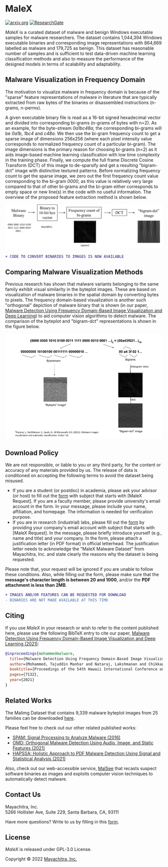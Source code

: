 # MaleX

[![arxiv.org](http://img.shields.io/badge/cs.CR-arXiv%3A2101.10578-B31B1B.svg)](https://arxiv.org/abs/2101.10578) [![ResearchGate](https://img.shields.io/badge/ResearchGate-00CCBB?logo=ResearchGate&logoColor=white)](https://www.researchgate.net/publication/348754275_Malware_Detection_Using_Frequency_Domain-Based_Image_Visualization_and_Deep_Learning)

_MaleX_ is a curated dataset of malware and benign Windows executable samples for malware researchers. The dataset contains 1,044,394 Windows executable binaries and corresponding image representations with 864,669 labelled as malware and 179,725 as benign. This dataset has reasonable number of samples and is sufficient to test data-driven machine learning classification methods and also to measure the performance of the designed models in terms of scalability and adaptability.

## Malware Visualization in Frequency Domain

The motivation to visualize malware in frequency domain is because of the "sparse" feature representations of malware in literature that are typically extracted from raw bytes of the binaries or disassembled instructions (n-grams, n-perms).

A given executable binary file is read as a 16-bit signed hexadecimal vector and divided into corresponding bi-grams (n-grams of bytes with n=2). As an example, for the byte-stream _0a1bc48a_, the corresponding bi-grams will be _0a1b_, _1bc4_ and _c48a_. We then use the bi-gram frequency count to get a sparse image of dimensions 256x256 (where each pixel intensity value corresponds to normalized frequency count of a particular bi-gram). The image dimensions is the primary reason for choosing bi-grams (n=2) as it aids image-based machine learning classification with low time complexity in the training phase. Finally, we compute the full frame Discrete Cosine Transform (DCT) of this image to de-sparsify and get a resulting "bigram-dct" image with distinctive textured patterns. Before normalizing frequency count to get the sparse image, we zero out the first frequency count value corresponding to the bi-gram _0000_, as this value is relatively very large compared to that of other bi-grams and the bi-gram either corresponds to empty space or new line(s) in the code with no useful information. The overview of the proposed feature extraction method is shown below.

![Bigram-dct image](figs/overview.png "Visualizing malware as a grayscale image in DCT domain")

```diff
+ CODE TO CONVERT BINARIES TO IMAGES IS NOW AVAILABLE
```

## Comparing Malware Visualization Methods

Previous research has shown that malware variants belonging to the same family exhibit visual similarity in the byteplot images. These are based on visualization of malware binaries in the spatial domain by converting bytes to pixels. The frequency domain-based visualization is another such "orthogonal" depiction of malware binary that is shown (in our paper, [Malware Detection Using Frequency Domain-Based Image Visualization and Deep Learning](https://arxiv.org/abs/2101.10578)) to aid computer vision algorithms to detect malware. The comparison of the byteplot and "bigram-dct" representations is shown in the figure below.

![Byteplot vs Bigram-DCT](figs/comparison.png "Byteplot vs. Bigram-dct")

## Download Policy

We are not responsible, or liable to you or any third party, for the content or accuracy of any materials provided by us. The release of data is conditioned on accepting the following terms to avoid the dataset being misused.

- If you are a student (or postdoc) in academia, please ask your advisor (or host) to fill out the [form](https://mayachitra.com/#contact-us) with subject that starts with [MaleX Request]. If you are a faculty member, please provide university's email account in the form. In your message, please include your name, affiliation, and homepage. The information is needed for verification purpose.
- If you are in research (industrial) labs, please fill out the [form](https://mayachitra.com/#contact-us) by providing your company's email account with subject that starts with [MaleX Request]. In the message, please briefly introduce yourself (e.g., name and title) and your company. In the form, please attach a justification letter (in PDF format) in official letterhead. The justification letter needs to acknowledge the "MaleX Malware Dataset" from Mayachitra, Inc. and state clearly the reasons why the dataset is being requested.

Please note that, your request will be ignored if you are unable to follow these conditions. Also, while filling out the form, please make sure that the **message's character length is between 20 and 1000**, and/or the **PDF attachment is less than 2MB**.

```diff
+ IMAGES AND/OR FEATURES CAN BE REQUESTED FOR DOWNLOAD
- BINARIES ARE NOT MADE AVAILABLE AT THIS TIME
```

## Citing

If you use _MaleX_ in your research or wish to refer to the content published here, please use the following BibTeX entry to cite our paper, [Malware Detection Using Frequency Domain-Based Image Visualization and Deep Learning (2021)](https://arxiv.org/abs/2101.10578):

```bibtex
@inproceedings{mohammedmalware,
  title={Malware Detection Using Frequency Domain-Based Image Visualization and Deep Learning},
  author={Mohammed, Tajuddin Manhar and Nataraj, Lakshmanan and Chikkagoudar, Satish and Chandrasekaran, Shivkumar and Manjunath, BS},
  booktitle={Proceedings of the 54th Hawaii International Conference on System Sciences},
  pages={7132},
  year={2021}
}
```

## Related Works

The Malimg Dataset that contains 9,339 malware byteplot images from 25 families can be downloaded [here](https://drive.google.com/file/d/1M83VzyIQj_kuE9XzhClGK5TZWh1T_pr-/view).

Please feel free to check out our other related published works:

- [SPAM: Signal Processing to Analyze Malware (2016)](https://arxiv.org/abs/1605.05280)
- [OMD: Orthogonal Malware Detection Using Audio, Image, and Static Features (2021)](https://arxiv.org/abs/2111.04710)
- [HAPSSA: Holistic Approach to PDF Malware Detection Using Signal and Statistical Analysis (2021)](https://arxiv.org/abs/2111.04703)

Also, check out our web-accessible service, [MalSee](https://malsee.mayachitra.com/) that recasts suspect software binaries as images and exploits computer vision techniques to automatically detect malware.

## Contact Us

Mayachitra, Inc. <br />
5266 Hollister Ave, Suite 229, Santa Barbara, CA, 93111 <br />

Have more questions? Write to us by filling in this [form](https://mayachitra.com/#contact-us).

## License

_MaleX_ is released under GPL-3.0 License.

Copyright © 2022 [Mayachitra, Inc.](https://mayachitra.com/)
